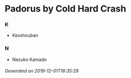# Padorus by Cold Hard Crash

### K
* Kesshouban

### N
* Nezuko Kamado

###### Generated on 2019-12-01T16:35:29
